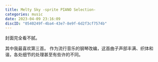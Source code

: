 ```yaml
---
title: Melty Sky -sprite PIANO Selection-
categories: music
date: 2023-04-09 23:16:09
discID: "0540249f-4ba4-43e7-8e9f-6d2f3cf7574b"
---
```


封面完全看不腻。

其中我最喜欢第三首。
作为流行音乐的钢琴改编，这首曲子声部丰满、织体和谐，各处细节的处理甚至有些许的不同。
